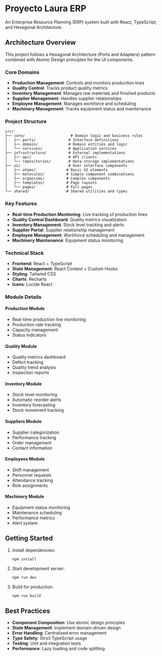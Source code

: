 # Proyecto Laura ERP

An Enterprise Resource Planning (ERP) system built with React, TypeScript, and Hexagonal Architecture.

## Architecture Overview

This project follows a Hexagonal Architecture (Ports and Adapters) pattern combined with Atomic Design principles for the UI components.

### Core Domains

- **Production Management**: Controls and monitors production lines
- **Quality Control**: Tracks product quality metrics
- **Inventory Management**: Manages raw materials and finished products
- **Supplier Management**: Handles supplier relationships
- **Employee Management**: Manages workforce and scheduling
- **Machinery Management**: Tracks equipment status and maintenance

### Project Structure

```
src/
├── core/                     # Domain logic and business rules
│   ├── ports/               # Interface definitions
│   ├── domain/              # Domain entities and logic
│   └── services/            # Application services
├── infrastructure/          # External implementations
│   ├── api/                 # API clients
│   └── repositories/        # Data storage implementations
├── ui/                      # User interface components
│   ├── atoms/              # Basic UI elements
│   ├── molecules/          # Simple component combinations
│   ├── organisms/          # Complex components
│   ├── templates/          # Page layouts
│   └── pages/              # Full pages
└── shared/                 # Shared utilities and types
```

### Key Features

- **Real-time Production Monitoring**: Live tracking of production lines
- **Quality Control Dashboard**: Quality metrics visualization
- **Inventory Management**: Stock level tracking and alerts
- **Supplier Portal**: Supplier relationship management
- **Employee Management**: Workforce scheduling and management
- **Machinery Maintenance**: Equipment status monitoring

### Technical Stack

- **Frontend**: React + TypeScript
- **State Management**: React Context + Custom Hooks
- **Styling**: Tailwind CSS
- **Charts**: Recharts
- **Icons**: Lucide React

### Module Details

#### Production Module
- Real-time production line monitoring
- Production rate tracking
- Capacity management
- Status indicators

#### Quality Module
- Quality metrics dashboard
- Defect tracking
- Quality trend analysis
- Inspection reports

#### Inventory Module
- Stock level monitoring
- Automatic reorder alerts
- Inventory forecasting
- Stock movement tracking

#### Suppliers Module
- Supplier categorization
- Performance tracking
- Order management
- Contact information

#### Employees Module
- Shift management
- Personnel requests
- Attendance tracking
- Role assignments

#### Machinery Module
- Equipment status monitoring
- Maintenance scheduling
- Performance metrics
- Alert system

## Getting Started

1. Install dependencies:
   ```bash
   npm install
   ```

2. Start development server:
   ```bash
   npm run dev
   ```

3. Build for production:
   ```bash
   npm run build
   ```

## Best Practices

- **Component Composition**: Use atomic design principles
- **State Management**: Implement domain-driven design
- **Error Handling**: Centralized error management
- **Type Safety**: Strict TypeScript usage
- **Testing**: Unit and integration tests
- **Performance**: Lazy loading and code splitting